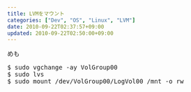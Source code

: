 ```yaml
---
title: LVMをマウント
categories: ["Dev", "OS", "Linux", "LVM"]
date: 2010-09-22T02:37:57+09:00
updated: 2010-09-22T02:50:00+09:00
---
```


<p>めも</p>
<pre class="prettyprint">
$ sudo vgchange -ay VolGroup00
$ sudo lvs
$ sudo mount /dev/VolGroup00/LogVol00 /mnt -o rw
</pre>
